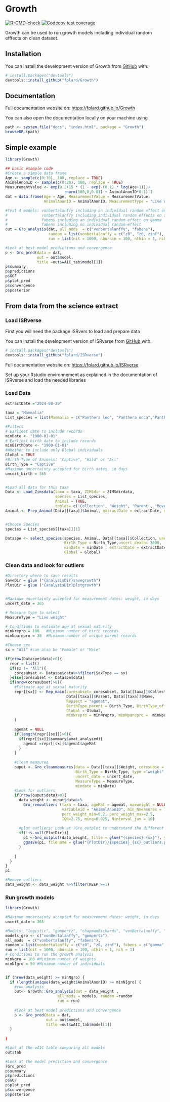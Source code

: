 
<!-- README.md is generated from README.Rmd. Please edit that file -->

# Growth

<!-- badges: start -->

[![R-CMD-check](https://github.com/fplard/Growth/actions/workflows/R-CMD-check.yaml/badge.svg)](https://github.com/fplard/Growth/actions/workflows/R-CMD-check.yaml)
[![Codecov test
coverage](https://codecov.io/gh/fplard/Growth/branch/main/graph/badge.svg)](https://app.codecov.io/gh/fplard/Growth?branch=main)
<!-- badges: end -->

Growth can be used to run growth models including individual random
efffects on clean dataset.

## Installation

You can install the development version of Growth from
[GitHub](https://github.com/) with:

``` r
# install.packages("devtools")
devtools::install_github("fplard/Growth")
```

## Documentation

Full documentation website on: <https://fplard.github.io/Growth>

You can also open the documentation locally on your machine using

``` r
path <- system.file("docs", "index.html", package = "Growth")
browseURL(path)
```

## Simple example

``` r
library(Growth)

## basic example code
#Create a simple data frame
Age <- sample(c(0:10), 100, replace = TRUE)
AnimalAnonID <- sample(c(0:20), 100, replace = TRUE)
MeasurementValue <- exp(0.2+15 * (1 - exp(-(0.1) * log(Age+1)))+ 
                          rnorm(100,0,0.01) + AnimalAnonID*0.1)-1 
dat = data.frame(Age = Age, MeasurementValue = MeasurementValue, 
                 AnimalAnonID = AnimalAnonID, MeasurementType = "Live Weight")

#Test 4 models: vonbertalanffy including an individual random effect on z0
#               vonbertalanffy including individual random effects on z0 and zinf
#               fabens including an individual random effect on gamma 
#               fabens including no individual random effect
out = Gro_analysis(dat, all_mods  = c("vonbertalanffy", "fabens"),
                   random = list(vonbertalanffy = c("z0", "z0, zinf"), fabens = c("gamma", "")),
                   run = list(nit = 1000, nburnin = 100, nthin = 1, nch = 1))

#Look at best model predictions and convergence
p <- Gro_pred(data = dat, 
              out = out$model, 
              title =out$wAIC_tab$model[1])
p$summary
p$predictions
p$GOF
p$plot_pred
p$convergence
p$posterior
```

## From data from the science extract

### Load ISRverse

First you will need the package ISRvers to load and prepare data

You can install the development version of ISRverse from
[GitHub](https://github.com/) with:

``` r
# install.packages("devtools")
devtools::install_github("fplard/ISRverse")
```

Full documentation website on: <https://fplard.github.io/ISRverse>

Set up your Rstudio environnement as explained in the documentation of
ISRverse and load the needed libraries

### Load Data

``` r
extractDate ="2024-08-29"

taxa = "Mammalia"
List_species = list(Mammalia = c("Panthera leo", "Panthera onca","Panthera uncia", "Panthera tigris", "Panthera pardus"))

#Filters
# Earliest date to include records
minDate <- "1980-01-01"
# Earliest birth date to include records
minBirthDate <- "1900-01-01"
#Whether to include only Global individuals
Global = TRUE
#Birth Type of Animals: "Captive", "Wild" or "All"
Birth_Type = "Captive"
#Maximum uncertainty accepted for birth dates, in days
uncert_birth = 365


#Load all data for this taxa
Data <- Load_Zimsdata(taxa = taxa, ZIMSdir = ZIMSdirdata, 
                      species = List_species,
                      Animal = TRUE,
                      tables= c('Collection', "Weight", 'Parent', 'Move')) 
Animal <- Prep_Animal(Data[[taxa]]$Animal, extractDate = extractDate, minBirthDate =minBirthDate)


#Choose Species
species = List_species[[taxa]][1]

Dataspe <- select_species(species, Animal, Data[[taxa]]$Collection, uncert_birth = uncert_birth,
                          Birth_Type = Birth_Type,uncert_death= 3600,
                          minDate = minDate , extractDate = extractDate,
                          Global = Global) 
```

### Clean data and look for outliers

``` r
#Directory where to save results
SaveDir = glue ("{analysisDir}savegrowth")
PlotDir = glue ("{analysisDir}plotgrowth")


#Maximum uncertainty accepted for measurement dates: weight, in days
uncert_date = 365

# Measure type to select
MeasureType = "Live weight"

# Conditions to estimate age at sexual maturity
minNrepro = 100   #Minimum number of birth records
minNparepro = 30  #Minimum number of unique parent records

#Choose sex
sx = "All" #can also be "Female" or "Male"

if(nrow(Dataspe$data)>0){
  repr = list()
  if(sx != "All"){
    coresubset <- Dataspe$data%>%filter(SexType == sx)
  }else{coresubset <- Dataspe$data}
  if(nrow(coresubset)>0){
    #Estimate age at sexual maturity
    repr[[sx]] <- Rep_main(coresubset= coresubset, Data[[taxa]]$Collection, 
                           Data[[taxa]]$Parent, Data[[taxa]]$Move,  
                           Repsect = "agemat",
                           BirthType_parent = Birth_Type, BirthType_offspring = Birth_Type, 
                           Global = Global, 
                           minNrepro = minNrepro, minNparepro =  minNparepro
    )
    
    agemat = NULL
    if(length(repr[[sx]])>0){
      if(repr[[sx]]$summary$amat_analyzed){
        agemat =repr[[sx]]$agemat$ageMat
      }
    }
    
    #Clean measures
    ouput <- Gro_cleanmeasures(data = Data[[taxa]]$Weight, coresubse = coresubset,
                               Birth_Type = Birth_Type, type ="weight", 
                               uncert_date = uncert_date,
                               MeasureType = MeasureType,
                               mindate = minDate)
    #Look for outliers
    if(nrow(ouput$data)>0){
      data_weight <- ouput$data%>%
        Gro_remoutliers (taxa = taxa, ageMat = agemat, maxweight = NULL, 
                         variableid = "AnimalAnonID", min_Nmeasures = 7,
                         perc_weight_min=0.2, perc_weight_max=2.5,
                         IQR=2.75, minq=0.025, Ninterval_juv = 10)
      
      #plot outliers: Look at ?Gro_outplot to understand the different colors
      if(!is.null(PlotDir)){
        p1 <-Gro_outplot(data_weight, title = glue("{species} {sx}"), ylimit = NULL, xlimit = NULL)
        ggsave(p1, filename = glue("{PlotDir}/{species}_{sx}_outliers.png"), height = 6, width = 6)
      }
      
    }
  }
}      
p1

#Remove outliers
data_weight <- data_weight %>%filter(KEEP ==1)
```

### Run growth models

``` r
library(Growth)

#Maximum uncertainty accepted for measurement dates: weight, in days
uncert_date = 365

#Models: "logistic", "gompertz", "chapmanRichards", "vonBertalanffy", "gam", and/or "polynomial"
models_gro <- c("vonBertalanffy", "gompertz") 
all_mods  = c("vonbertalanffy", "fabens"),
random = list(vonbertalanffy = c("z0", "z0, zinf"), fabens = c("gamma", "")),
run = list(nit = 1000, nburnin = 100, nthin = 1, nch = 1)
# Conditions to run the growth analysis
minNgro = 100 #Minimum number of weights
minNIgro = 50 #Minimum number of individuals


if (nrow(data_weight) >= minNgro) {
  if (length(unique(data_weight$AnimalAnonID) >= minNIgro) {
    #run analysis
    out<- Growth::Gro_analysis(dat = data_weight , 
                       all_mods = models, random =random 
                       run = run)
    
    #Look at best model predictions and convergence
    p <- Gro_pred(data = dat, 
                  out = out$model, 
                  title =out$wAIC_tab$model[1])
  }      
  
}

#Look at the wAIC table comparing all models
out$tab

#Look at the model prediction and convergence 
?Gro_pred
p$summary
p$predictions
p$GOF
p$plot_pred
p$convergence
p$posterior  
```

